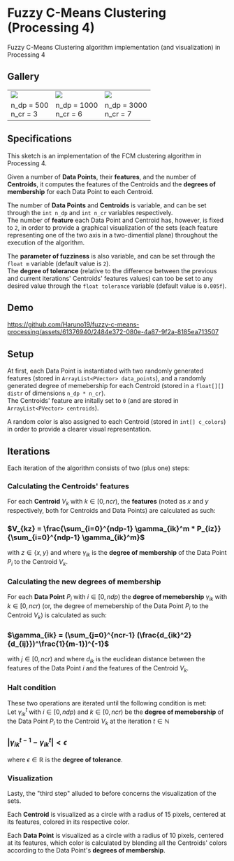 # Fuzzy C-Means Clustering (Processing 4)
Fuzzy C-Means Clustering algorithm implementation (and visualization) in Processing 4 

## Gallery
<table>
  <tr>
    <td> <img src=https://github.com/Haruno19/fuzzy-c-means-processing/assets/61376940/2e581334-6be3-4858-8c51-ed8981fe1bbb> </td>
    <td> <img src=https://github.com/Haruno19/fuzzy-c-means-processing/assets/61376940/cd211881-e8d2-4733-82b8-e75bf1af8bbc> </td>
    <td> <img src=https://github.com/Haruno19/fuzzy-c-means-processing/assets/61376940/16d3efa7-6c09-4d4c-999c-9ff14b652c9a> </td>
  </tr>
  <tr>
    <td>
      n_dp = 500<br>
      n_cr =  3
    </td>
    <td>
      n_dp = 1000<br>
      n_cr =   6
    </td>
    <td>
      n_dp = 3000<br>
      n_cr =    7
    </td>
  </tr>
</table>

## Specifications
This sketch is an implementation of the FCM clustering algorithm in Processing 4. 

Given a number of **Data Points**, their **features**, and the number of **Centroids**, it computes the features of the Centroids and the **degrees of membership** for each Data Point to each Centroid.

The number of **Data Points** and **Centroids** is variable, and can be set through the `int n_dp` and `int n_cr` variables respectively.  
The number of **feature** each Data Point and Centroid has, however, is fixed to `2`, in order to provide a graphical visualization of the sets (each feature representing one of the two axis in a two-dimential plane) throughout the execution of the algorithm. 

The **parameter of fuzziness** is also variable, and can be set through the `float m` variable (default value is `2`).  
The **degree of tolerance** (relative to the difference between the previous and current iterations' Centroids' features values) can too be set to any desired value through the `float tolerance` variable (default value is `0.005f`).

## Demo
https://github.com/Haruno19/fuzzy-c-means-processing/assets/61376940/2484e372-080e-4a87-9f2a-8185ea713507


## Setup
At first, each Data Point is instantiated with two randomly generated features (stored in `ArrayList<PVector> data_points`), and a randomly generated degree of memebership for each Centroid (stored in a `float[][] distr` of dimensions `n_dp * n_cr`).  
The Centroids' feature are initally set to `0` (and are stored in `ArrayList<PVector> centroids`).

A random color is also assigned to each Centroid (stored in `int[] c_colors`) in order to provide a clearer visual representation. 

## Iterations
Each iteration of the algorithm consists of two (plus one) steps:

### Calculating the Centroids' features
For each **Centroid** $V_k$ with $k \in [0, ncr)$, the **features** (noted as $x$ and $y$ respectively, both for Centroids and Data Points) are calculated as such:  
### $V_{kz} = \frac{\sum_{i=0}^{ndp-1} \gamma_{ik}^m * P_{iz}}{\sum_{i=0}^{ndp-1} \gamma_{ik}^m}$  
with $z \in \{x, y\}$ and where $\gamma_{ik}$ is the **degree of membership** of the Data Point $P_i$ to the Centroid $V_k$.

### Calculating the new degrees of membership
For each **Data Point** $P_i$ with $i \in [0, ndp)$ the **degree of memebership** $\gamma_{ik}$ with $k \in [0, ncr)$ (or, the degree of memebership of the Data Point $P_i$ to the Centroid $V_k$) is calculated as such:  
### $\gamma_{ik} = (\sum_{j=0}^{ncr-1} (\frac{d_{ik}^2}{d_{ij}})^\frac{1}{m-1})^{-1}$  
with $j \in [0, ncr)$ and where $d_{ik}$ is the euclidean distance between the features of the Data Point $i$ and the features of the Centroid $V_k$.

### Halt condition
These two operations are iterated until the following condition is met:  
Let $\gamma_{ik}^t$ with $i \in [0, ndp)$ and $k \in [0, ncr)$ be the **degree of memebership** of the Data Point $P_i$ to the Centroid $V_k$ at the iteration $t \in \mathbb{N}$   
### $|\gamma_{ik}^{t-1}-\gamma_{ik}^t| < \epsilon$  
where $\epsilon \in \mathbb{R}$ is the **degree of tolerance**.

### Visualization
Lasty, the "third step" alluded to before concerns the visualization of the sets.  

Each **Centroid** is visualized as a circle with a radius of 15 pixels, centered at its features, colored in its respective color.  

Each **Data Point** is visualized as a circle with a radius of 10 pixels, centered at its features, which color is calculated by blending all the Centroids' colors according to the Data Point's **degrees of membership**. 
